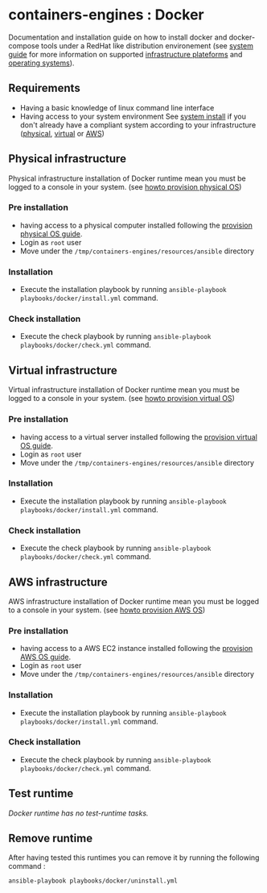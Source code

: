 # containers-engines : Docker


Documentation and installation guide on how to install docker and docker-compose 
tools under a RedHat like distribution environement (see [system guide](System.md#supported-operating-systems) 
for more information on supported [infrastructure plateforms](System.md) and [operating systems](System.md#supported-operating-systems)).


## Requirements

- Having a basic knowledge of linux command line interface
- Having access to your system environment See [system install](System.md) 
  if you don't already have a compliant system according to your infrastructure 
  ([physical](System.md#physical-infrastructure), [virtual](System.md#virtual-infrastructure)
  or [AWS](System.md#aws-infrastructure))


## Physical infrastructure 

Physical infrastructure installation of Docker runtime mean you must be logged to a console
in your system. (see [howto provision physical OS](System.md#physical-infrastructure))


### Pre installation

- having access to a physical computer installed following the 
  [provision physical OS guide](System.md#physical-infrastructure).
- Login as `root` user
- Move under the `/tmp/containers-engines/resources/ansible` directory


### Installation

- Execute the installation playbook by running `ansible-playbook playbooks/docker/install.yml` command.


### Check installation

- Execute the check playbook by running `ansible-playbook playbooks/docker/check.yml` command.


## Virtual infrastructure 

Virtual infrastructure installation of Docker runtime mean you must be logged to a 
console in your system. (see [howto provision virtual OS](System.md#virtual-infrastructure))


### Pre installation

- having access to a virtual server installed following the 
  [provision virtual OS guide](System.md#virtual-infrastructure).
- Login as `root` user
- Move under the `/tmp/containers-engines/resources/ansible` directory


### Installation

- Execute the installation playbook by running `ansible-playbook playbooks/docker/install.yml` command.


### Check installation

- Execute the check playbook by running `ansible-playbook playbooks/docker/check.yml` command.


## AWS infrastructure 

AWS infrastructure installation of Docker runtime mean you must be logged to a 
console in your system. (see [howto provision AWS OS](System.md#aws-infrastructure))


### Pre installation

- having access to a AWS EC2 instance installed following the 
  [provision AWS OS guide](System.md#aws-infrastructure).
- Login as `root` user
- Move under the `/tmp/containers-engines/resources/ansible` directory


### Installation

- Execute the installation playbook by running `ansible-playbook playbooks/docker/install.yml` command.


### Check installation

- Execute the check playbook by running `ansible-playbook playbooks/docker/check.yml` command.


## Test runtime

*Docker runtime has no test-runtime tasks.*


## Remove runtime

After having tested this runtimes you can remove it by running the 
following command :
```
ansible-playbook playbooks/docker/uninstall.yml
```


